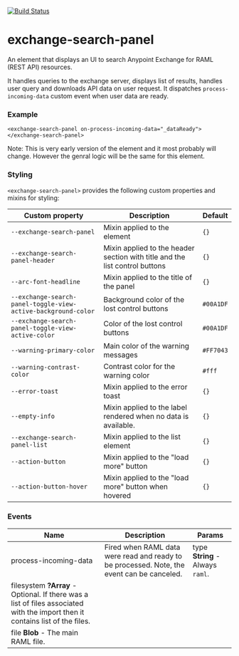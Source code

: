 [![Build Status](https://travis-ci.org/advanced-rest-client/exchange-search-panel.svg?branch=stage)](https://travis-ci.org/advanced-rest-client/exchange-search-panel)  

# exchange-search-panel

An element that displays an UI to search Anypoint Exchange for RAML (REST API) resources.

It handles queries to the exchange server, displays list of results, handles user query
and downloads API data on user request.
It dispatches `process-incoming-data` custom event when user data are ready.

### Example
```
<exchange-search-panel on-process-incoming-data="_dataReady"></exchange-search-panel>
```

Note: This is very early version of the element and it most probably will change.
However the genral logic will be the same for this element.

### Styling
`<exchange-search-panel>` provides the following custom properties and mixins for styling:

Custom property | Description | Default
----------------|-------------|----------
`--exchange-search-panel` | Mixin applied to the element | `{}`
`--exchange-search-panel-header` | Mixin applied to the header section with title and the list control buttons | `{}`
`--arc-font-headline` | Mixin applied to the title of the panel | `{}`
`--exchange-search-panel-toggle-view-active-background-color` | Background color of the lost control buttons | `#00A1DF`
`--exchange-search-panel-toggle-view-active-color` | Color of the lost control buttons | `#00A1DF`
`--warning-primary-color` | Main color of the warning messages | `#FF7043`
`--warning-contrast-color` | Contrast color for the warning color | `#fff`
`--error-toast` | Mixin applied to the error toast | `{}`
`--empty-info` | Mixin applied to the label rendered when no data is available. | `{}`
`--exchange-search-panel-list` | Mixin applied to the list element | `{}`
`--action-button` | Mixin applied to the "load more" button | `{}`
`--action-button-hover` | Mixin applied to the "load more" button when hovered | `{}`



### Events
| Name | Description | Params |
| --- | --- | --- |
| process-incoming-data | Fired when RAML data were read and ready to be processed.  Note, the event can be canceled. | type **String** - Always `raml`. |
filesystem **?Array** - Optional. If there was a list of files associated with the import then it contains list of the files. |
file **Blob** - The main RAML file. |
